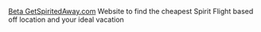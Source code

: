 [Beta GetSpiritedAway.com](https://www.getspiritedaway.com/)
Website to find the cheapest Spirit Flight based off location and your ideal vacation
